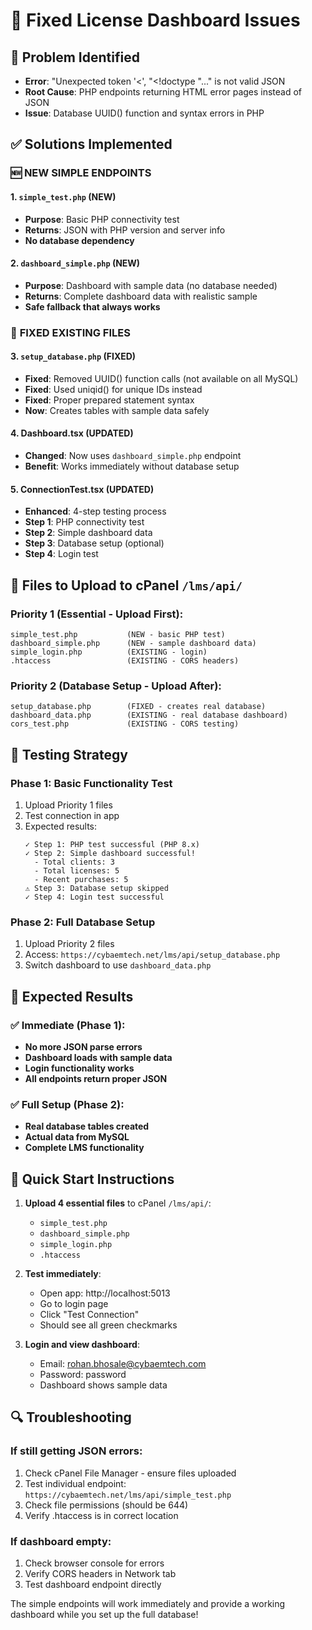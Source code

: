 # 🔧 Fixed License Dashboard Issues

## 🚨 Problem Identified
- **Error**: "Unexpected token '<', "<!doctype "..." is not valid JSON
- **Root Cause**: PHP endpoints returning HTML error pages instead of JSON
- **Issue**: Database UUID() function and syntax errors in PHP

## ✅ Solutions Implemented

### 🆕 **NEW SIMPLE ENDPOINTS**

#### 1. `simple_test.php` (NEW)
- **Purpose**: Basic PHP connectivity test
- **Returns**: JSON with PHP version and server info
- **No database dependency**

#### 2. `dashboard_simple.php` (NEW) 
- **Purpose**: Dashboard with sample data (no database needed)
- **Returns**: Complete dashboard data with realistic sample
- **Safe fallback that always works**

### 🔧 **FIXED EXISTING FILES**

#### 3. `setup_database.php` (FIXED)
- **Fixed**: Removed UUID() function calls (not available on all MySQL)
- **Fixed**: Used uniqid() for unique IDs instead
- **Fixed**: Proper prepared statement syntax
- **Now**: Creates tables with sample data safely

#### 4. Dashboard.tsx (UPDATED)
- **Changed**: Now uses `dashboard_simple.php` endpoint
- **Benefit**: Works immediately without database setup

#### 5. ConnectionTest.tsx (UPDATED)
- **Enhanced**: 4-step testing process
- **Step 1**: PHP connectivity test
- **Step 2**: Simple dashboard data
- **Step 3**: Database setup (optional)
- **Step 4**: Login test

## 📁 Files to Upload to cPanel `/lms/api/`

### Priority 1 (Essential - Upload First):
```
simple_test.php           (NEW - basic PHP test)
dashboard_simple.php      (NEW - sample dashboard data)
simple_login.php          (EXISTING - login)
.htaccess                 (EXISTING - CORS headers)
```

### Priority 2 (Database Setup - Upload After):
```
setup_database.php        (FIXED - creates real database)
dashboard_data.php        (EXISTING - real database dashboard)
cors_test.php             (EXISTING - CORS testing)
```

## 🎯 Testing Strategy

### Phase 1: Basic Functionality Test
1. Upload Priority 1 files
2. Test connection in app
3. Expected results:
   ```
   ✓ Step 1: PHP test successful (PHP 8.x)
   ✓ Step 2: Simple dashboard successful!
     - Total clients: 3
     - Total licenses: 5  
     - Recent purchases: 5
   ⚠ Step 3: Database setup skipped
   ✓ Step 4: Login test successful
   ```

### Phase 2: Full Database Setup
1. Upload Priority 2 files
2. Access: `https://cybaemtech.net/lms/api/setup_database.php`
3. Switch dashboard to use `dashboard_data.php`

## 🎉 Expected Results

### ✅ Immediate (Phase 1):
- **No more JSON parse errors**
- **Dashboard loads with sample data**
- **Login functionality works**
- **All endpoints return proper JSON**

### ✅ Full Setup (Phase 2):
- **Real database tables created**
- **Actual data from MySQL**
- **Complete LMS functionality**

## 🚀 Quick Start Instructions

1. **Upload 4 essential files** to cPanel `/lms/api/`:
   - `simple_test.php`
   - `dashboard_simple.php` 
   - `simple_login.php`
   - `.htaccess`

2. **Test immediately**:
   - Open app: http://localhost:5013
   - Go to login page
   - Click "Test Connection"
   - Should see all green checkmarks

3. **Login and view dashboard**:
   - Email: rohan.bhosale@cybaemtech.com
   - Password: password
   - Dashboard shows sample data

## 🔍 Troubleshooting

### If still getting JSON errors:
1. Check cPanel File Manager - ensure files uploaded
2. Test individual endpoint: `https://cybaemtech.net/lms/api/simple_test.php`
3. Check file permissions (should be 644)
4. Verify .htaccess is in correct location

### If dashboard empty:
1. Check browser console for errors
2. Verify CORS headers in Network tab
3. Test dashboard endpoint directly

The simple endpoints will work immediately and provide a working dashboard while you set up the full database!